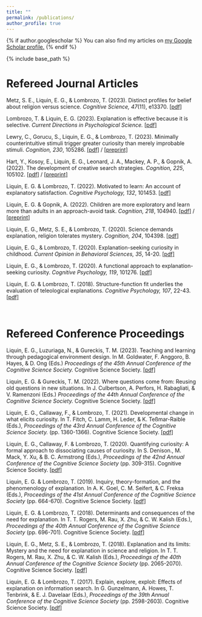 ```yaml
---
title: ""
permalink: /publications/
author_profile: true
---
```


{% if author.googlescholar %}
  You can also find my articles on <u><a href="{{author.googlescholar}}">my Google Scholar profile</a>.</u>
{% endif %}

{% include base_path %}


# Refereed Journal Articles

Metz, S. E., Liquin, E. G., & Lombrozo, T. (2023). Distinct profiles for belief about religion versus science. *Cognitive Science, 47*(11), e13370. [[pdf]](https://emilyliquin.github.io/files/MetzLiquinLombrozo-2023.pdf)

Lombrozo, T. & Liquin, E. G. (2023). Explanation is effective because it is selective. *Current Directions in Psychological Science.* [[pdf]](https://emilyliquin.github.io/files/LombrozoLiquin_explanation_2023.pdf)<br>

Lewry, C., Gorucu, S., Liquin, E. G., & Lombrozo, T. (2023). Minimally counterintuitive stimuli trigger greater curiosity than merely improbable stimuli. *Cognition, 230*, 105286. [[pdf]](https://emilyliquin.github.io/files/Lewry-2023.pdf) / [[preprint]](https://psyarxiv.com/3b65z)<br>

Hart, Y., Kosoy, E., Liquin, E. G., Leonard, J. A., Mackey, A. P., & Gopnik, A. (2022). The development of creative search strategies. *Cognition, 225*, 105102. [[pdf]](https://doi.org/10.1016/j.cognition.2022.105102) / [[preprint]](https://psyarxiv.com/dhwmn/)<br>

Liquin, E. G. & Lombrozo, T. (2022). Motivated to learn: An account of explanatory satisfaction. *Cognitive Psychology, 132*, 101453. [[pdf]](https://emilyliquin.github.io/files/LiquinLombrozo-2022.pdf)<br>

Liquin, E. G. & Gopnik, A. (2022). Children are more exploratory and learn more than adults in an approach-avoid task. *Cognition, 218*, 104940. [[pdf]](https://emilyliquin.github.io/files/LiquinGopnik2022.pdf) / [[preprint]](https://psyarxiv.com/6watc)<br>

Liquin, E. G., Metz, S. E., & Lombrozo, T. (2020). Science demands explanation, religion tolerates mystery. *Cognition, 204*, 104398. [[pdf]](https://emilyliquin.github.io/files/LiquinMetzLombrozo-2020.pdf) <br>

Liquin, E. G., & Lombrozo, T. (2020). Explanation-seeking curiosity in childhood. *Current Opinion in Behavioral Sciences, 35*, 14-20. [[pdf]](https://emilyliquin.github.io/files/LiquinLombrozo-ESCDev-2020.pdf) <br>

Liquin, E. G., & Lombrozo, T. (2020). A functional approach to explanation-seeking curiosity. *Cognitive Psychology, 119*, 101276. [[pdf]](https://emilyliquin.github.io/files/LiquinLombrozo-ESC-2020.pdf) <br>

Liquin, E. G. & Lombrozo, T. (2018). Structure-function fit underlies the evaluation of teleological explanations. *Cognitive Psychology, 107*, 22-43. [[pdf]](https://emilyliquin.github.io/files/LiquinLombrozo-SFFit-2018.pdf) <br>

<br>

# Refereed Conference Proceedings

Liquin, E. G., Luzuriaga, N., & Gureckis, T. M. (2023). Teaching and learning through pedagogical environment design. In M. Goldwater, F. Anggoro, B. Hayes, & D. Ong (Eds.) *Proceedings of the 45th Annual Conference of the Cognitive Science Society.* Cognitive Science Society. [[pdf]](https://emilyliquin.github.io/files/LiquinLuzuriagaGureckis_CogSci2023.pdf)
<br>

Liquin, E. G. & Gureckis, T. M. (2022). Where questions come from: Reusing old questions in new situations. In J. Culbertson, A. Perfors, H. Rabagliati, & V. Ramenzoni (Eds.) *Proceedings of the 44th Annual Conference of the Cognitive Science Society.* Cognitive Science Society. [[pdf]](https://emilyliquin.github.io/files/learning_questions_CogSci_2022_revision.pdf)
<br>

Liquin, E. G., Callaway, F., & Lombrozo, T. (2021). Developmental change in what elicits curiosity. In T. Fitch, C. Lamm, H. Leder, & K. Teßmar-Raible (Eds.), *Proceedings of the 43rd Annual Conference of the Cognitive Science Society.* (pp. 1360-1366). Cognitive Science Society. [[pdf]](https://emilyliquin.github.io/files/LiquinCallawayLombrozo-2021.pdf) <br>

Liquin, E. G., Callaway, F. & Lombrozo, T. (2020). Quantifying curiosity: A formal approach to dissociating causes of curiosity. In S. Denison., M. Mack, Y. Xu, & B. C. Armstrong (Eds.), *Proceedings of the 42nd Annual Conference of the Cognitive Science Society* (pp. 309-315). Cognitive Science Society. [[pdf]](https://emilyliquin.github.io/files/LiquinCallawayLombrozo-2020.pdf) <br>

Liquin, E. G. & Lombrozo, T. (2019). Inquiry, theory-formation, and the phenomenology of explanation. In A. K. Goel, C. M. Seifert, & C. Freksa (Eds.), *Proceedings of the 41st Annual Conference of the Cognitive Science Society* (pp. 664-670). Cognitive Science Society. [[pdf]](https://emilyliquin.github.io/files/LiquinLombrozo-QA-2019.pdf) <br>

Liquin, E. G. & Lombrozo, T. (2018). Determinants and consequences of the need for explanation. In T. T. Rogers, M. Rau, X. Zhu, & C. W. Kalish (Eds.), *Proceedings of the 40th Annual Conference of the Cognitive Science Society* (pp. 696-701). Cognitive Science Society. [[pdf]](https://emilyliquin.github.io/files/LiquinLombrozo-NFE-2018.pdf) <br>

Liquin, E. G., Metz, S. E., & Lombrozo, T. (2018). Explanation and its limits: Mystery and the need for explanation in science and religion. In T. T. Rogers, M. Rau, X. Zhu, & C. W. Kalish (Eds.), *Proceedings of the 40th Annual Conference of the Cognitive Science Society* (pp. 2065-2070).  Cognitive Science Society. [[pdf]](https://emilyliquin.github.io/files/LiquinMetzLombrozo-NFE:Mys-2018.pdf) <br>

Liquin, E. G. & Lombrozo, T. (2017). Explain, explore, exploit: Effects of explanation on information search. In G. Gunzelmann, A. Howes, T. Tenbrink, & E. J. Davelaar (Eds.), *Proceedings of the 39th Annual Conference of the Cognitive Science Society* (pp. 2598-2603). Cognitive Science Society. [[pdf]](https://emilyliquin.github.io/files/LiquinLombrozo-EEE-2017.pdf) <br>